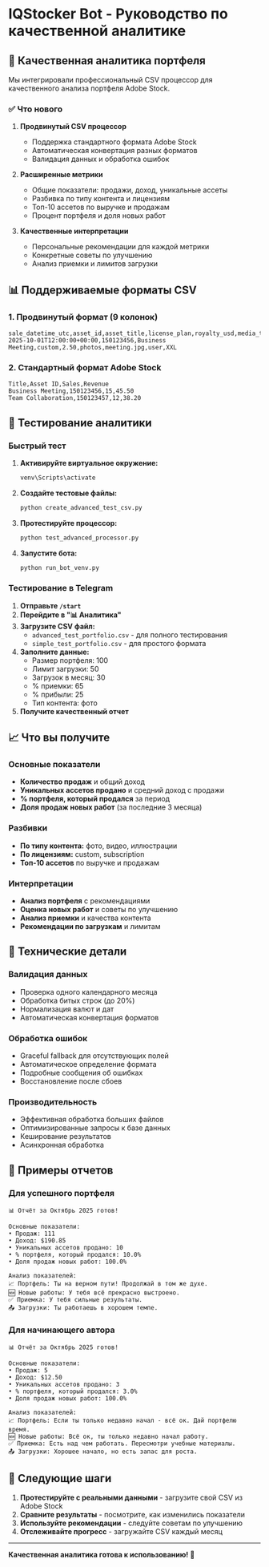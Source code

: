 # IQStocker Bot - Руководство по качественной аналитике

## 🎯 Качественная аналитика портфеля

Мы интегрировали профессиональный CSV процессор для качественного анализа портфеля Adobe Stock.

### ✅ Что нового

1. **Продвинутый CSV процессор**
   - Поддержка стандартного формата Adobe Stock
   - Автоматическая конвертация разных форматов
   - Валидация данных и обработка ошибок

2. **Расширенные метрики**
   - Общие показатели: продажи, доход, уникальные ассеты
   - Разбивка по типу контента и лицензиям
   - Топ-10 ассетов по выручке и продажам
   - Процент портфеля и доля новых работ

3. **Качественные интерпретации**
   - Персональные рекомендации для каждой метрики
   - Конкретные советы по улучшению
   - Анализ приемки и лимитов загрузки

## 📊 Поддерживаемые форматы CSV

### 1. Продвинутый формат (9 колонок)
```
sale_datetime_utc,asset_id,asset_title,license_plan,royalty_usd,media_type,filename,contributor_name,size_label
2025-10-01T12:00:00+00:00,150123456,Business Meeting,custom,2.50,photos,meeting.jpg,user,XXL
```

### 2. Стандартный формат Adobe Stock
```
Title,Asset ID,Sales,Revenue
Business Meeting,150123456,15,45.50
Team Collaboration,150123457,12,38.20
```

## 🧪 Тестирование аналитики

### Быстрый тест

1. **Активируйте виртуальное окружение:**
   ```bash
   venv\Scripts\activate
   ```

2. **Создайте тестовые файлы:**
   ```bash
   python create_advanced_test_csv.py
   ```

3. **Протестируйте процессор:**
   ```bash
   python test_advanced_processor.py
   ```

4. **Запустите бота:**
   ```bash
   python run_bot_venv.py
   ```

### Тестирование в Telegram

1. **Отправьте `/start`**
2. **Перейдите в "📊 Аналитика"**
3. **Загрузите CSV файл:**
   - `advanced_test_portfolio.csv` - для полного тестирования
   - `simple_test_portfolio.csv` - для простого формата
4. **Заполните данные:**
   - Размер портфеля: 100
   - Лимит загрузки: 50
   - Загрузок в месяц: 30
   - % приемки: 65
   - % прибыли: 25
   - Тип контента: фото
5. **Получите качественный отчет**

## 📈 Что вы получите

### Основные показатели
- **Количество продаж** и общий доход
- **Уникальных ассетов продано** и средний доход с продажи
- **% портфеля, который продался** за период
- **Доля продаж новых работ** (за последние 3 месяца)

### Разбивки
- **По типу контента:** фото, видео, иллюстрации
- **По лицензиям:** custom, subscription
- **Топ-10 ассетов** по выручке и продажам

### Интерпретации
- **Анализ портфеля** с рекомендациями
- **Оценка новых работ** и советы по улучшению
- **Анализ приемки** и качества контента
- **Рекомендации по загрузкам** и лимитам

## 🔧 Технические детали

### Валидация данных
- Проверка одного календарного месяца
- Обработка битых строк (до 20%)
- Нормализация валют и дат
- Автоматическая конвертация форматов

### Обработка ошибок
- Graceful fallback для отсутствующих полей
- Автоматическое определение формата
- Подробные сообщения об ошибках
- Восстановление после сбоев

### Производительность
- Эффективная обработка больших файлов
- Оптимизированные запросы к базе данных
- Кеширование результатов
- Асинхронная обработка

## 📝 Примеры отчетов

### Для успешного портфеля
```
📊 Отчёт за Октябрь 2025 готов!

Основные показатели:
• Продаж: 111
• Доход: $190.85
• Уникальных ассетов продано: 10
• % портфеля, который продался: 10.0%
• Доля продаж новых работ: 100.0%

Анализ показателей:
📈 Портфель: Ты на верном пути! Продолжай в том же духе.
🆕 Новые работы: У тебя всё прекрасно выстроено.
✅ Приемка: У тебя сильные результаты.
📤 Загрузки: Ты работаешь в хорошем темпе.
```

### Для начинающего автора
```
📊 Отчёт за Октябрь 2025 готов!

Основные показатели:
• Продаж: 5
• Доход: $12.50
• Уникальных ассетов продано: 3
• % портфеля, который продался: 3.0%
• Доля продаж новых работ: 100.0%

Анализ показателей:
📈 Портфель: Если ты только недавно начал - всё ок. Дай портфелю время.
🆕 Новые работы: Всё ок, ты только недавно начал работу.
✅ Приемка: Есть над чем работать. Пересмотри учебные материалы.
📤 Загрузки: Хорошее начало, но есть запас для роста.
```

## 🎯 Следующие шаги

1. **Протестируйте с реальными данными** - загрузите свой CSV из Adobe Stock
2. **Сравните результаты** - посмотрите, как изменились показатели
3. **Используйте рекомендации** - следуйте советам по улучшению
4. **Отслеживайте прогресс** - загружайте CSV каждый месяц

---

**Качественная аналитика готова к использованию! 🎉**
